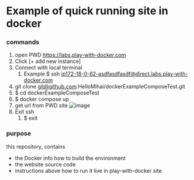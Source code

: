 # Example of quick running site in docker

### commands
1. open PWD https://labs.play-with-docker.com 
1. Click [+ add new instance]
1. Connect with local terminal
    1. Example $ ssh ip172-18-0-62-asdfasdfasdf@direct.labs.play-with-docker.com
1. git clone git@github.com:HelloMihai/dockerExampleComposeTest.git
1. $ cd dockerExampleComposeTest
1. $ docker compose up
1. get url from PWD site ![image](https://github.com/HelloMihai/dockerExampleComposeTest/assets/8506019/ccef78da-de44-416d-8d06-33d728e6f748)
1. Exit ssh
    1. $ exit


### purpose
this repository, contains
- the Docker info how to build the environment
- the website source code
- instructions above how to run it live in play-with-docker site

